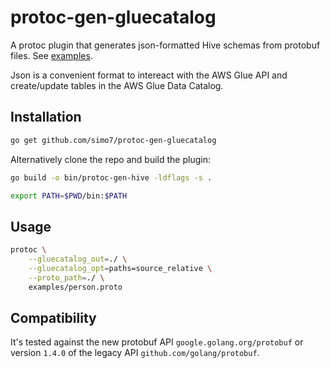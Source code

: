 # protoc-gen-gluecatalog

A protoc plugin that generates json-formatted Hive schemas from protobuf files. See [examples](./examples).

Json is a convenient format to intereact with the AWS Glue API and create/update tables in the AWS Glue Data Catalog.

## Installation

```bash
go get github.com/simo7/protoc-gen-gluecatalog
```

Alternatively clone the repo and build the plugin:

```bash
go build -o bin/protoc-gen-hive -ldflags -s .

export PATH=$PWD/bin:$PATH
```

## Usage

```bash
protoc \
    --gluecatalog_out=./ \
    --gluecatalog_opt=paths=source_relative \
    --proto_path=./ \
    examples/person.proto
```

## Compatibility

It's tested against the new protobuf API `google.golang.org/protobuf` or version `1.4.0` of the legacy API `github.com/golang/protobuf`.

